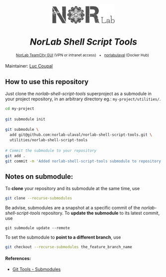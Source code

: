 <div align="center">
<br>
<br>
<a href="https://norlab.ulaval.ca">
<img src="visual/norlab_logo_acronym_dark.png" width="200">
</a>
<br>

# _NorLab Shell Script Tools_

</div>


[//]: # (<b>Project related link: </b> &nbsp; )

[//]: # (Project related link:)
<div align="center">
<p>
<sup>
<a href="https://http://132.203.26.125:8111">NorLab TeamCity GUI</a>
(VPN or intranet access) &nbsp; • &nbsp;  
<a href="https://hub.docker.com/repositories/norlabulaval">norlabulaval</a>
(Docker Hub) &nbsp;
</sup>
</p>  
</div>


Maintainer: [Luc Coupal](https://redleader962.github.io)


## How to use this repository

Just clone the *norlab-shell-script-tools* superproject as a submodule in your project repository, in an arbitrary directory eg.: `my-project/utilities/`.    
```bash
cd my-project

git submodule init

git submodule \
  add git@github.com:norlab-ulaval/norlab-shell-script-tools.git \
  utilities/norlab-shell-script-tools

# Commit the submodule to your repository
git add .
git commit -m 'Added norlab-shell-script-tools submodule to repository'
```
## Notes on submodule:

To **clone** your repository and its submodule at the same time, use
```bash
git clone --recurse-submodules
```

Be advise, submodules are a snapshot at a specific commit of the *norlab-shell-script-tools* repository. To **update the submodule** to its latest commit, use
```
git submodule update --remote
```

To set the submodule to **point to a different branch**, use
```bash
git checkout --recurse-submodules the_feature_branch_name
```

#### References:
- [Git Tools - Submodules](https://git-scm.com/book/en/v2/Git-Tools-Submodules)
